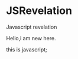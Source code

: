 # JSRevelation
Javascript revelation

Hello,i am new here.

<!DOCTYPE html>
<html lang="en">
<head>
  <meta charset="UTF-8">
  <meta name="viewport" content="width=device-width, initial-scale=1.0">
  <meta http-equiv="X-UA-Compatible" content="ie=edge">
  <title>JS实例</title>
</head>
<body>
  <script type="text/javascript">
  //1.2
  var Person = function Person(age, gender) {
    this.age = age;
    this.gender = gender;
    this.getGender = function () {
      return this.gender;
    }
  };

  var cody = new Person(33, 'male');
  console.log(typeof cody);
  console.log(cody);
  console.log(cody.constructor);

  //1.7
  var myArr = ['string', 10, false, null,undefined];
  console.log(myArr);
  //1.10
  var piece3 = new Number('10');
  var piece4 = piece3;
  console.log(piece3===piece4);
  piece3 = 10;
  console.log(piece3===piece4);
  console.log(piece3.constructor);

  //4.8
  var myObj1 = {
    name: "obj1",
    myMethod: function  () {
      console.log(this);
    }
  };
  myObj1.myMethod();

  var myObj2 = function () {
    console.log(this);
  }
  myObj2();

  //4.10
  var myFunc = function (a,b,c,d,e) {
    return myFunc.length;
  }
  console.log(myFunc());

  //use apply and call method
  var greet = {
    runGreet: function () {
      console.log(this.name, arguments[0], arguments[1]);
    }
  }

  var cody = {name: 'cody'};
  var lisa = {name: 'lisa'};
  greet.runGreet.call(cody, 'foo', 'bar');
  greet.runGreet.apply(lisa, ['foo', 'bar']);

  //try method using
  !function sayHi(msg) { console.log(msg);}('hi');
  //recursive call
  var countDownFrom = function countDownFrom(num) {
    console.log(num);
    num -- ;
    if (num < 0) {
      return false;
    }
    countDownFrom(num);
  }
  countDownFrom(5);

  //6.3 this
  var thisObj = {
    fun1: function() {
      console.log(this);
      var fun2 = function() {
        console.log(this);
        var fun3 = function() {
          console.log(this);
        }();
      }();
    }
  };
  thisObj.fun1();

  // 7.7 closure
  var countUpFromZero = function() {
    var count = 0;
    return function() {
      return count ++;
    }
  }();
  console.log(countUpFromZero());
  console.log(countUpFromZero());
  console.log(countUpFromZero());

  //9.2 Array
  var arr = new Array(100);
  var arrString = new Array('hello');
  console.log(arr[0],arr.length);
  console.log(arrString[0], arrString.length);

  //10.1 string
  var stringWithoutNewKey = String('noNewString');
  console.log(typeof stringWithoutNewKey);
  var stringObj = new String('hello');
  console.log(typeof stringObj);
  console.log(stringObj);

  //12.5 boolen
  //如果一个值是0,-0,null,false,NaN,undefined,""那么它就是false,其他为true
  var boolValue = new Boolean(false);
  console.log(boolValue);
  if (boolValue) {
    console.log("entered ,value is true or just object");
  }
  //14.1 null and undifined
  var nullOrUndefinedObj = undefined;
  console.log(nullOrUndefinedObj == null);
  console.log(nullOrUndefinedObj === null);
  //如果指定一个值是不可用的，可以使用null，但是永远不要指定为undefined
  </script>
  <div class="hell">
    this is javascript;
  </div>
</body>
</html>
